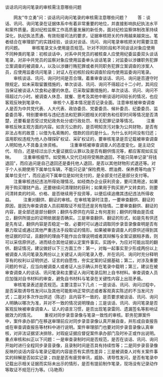 谈话讯问询问笔录的审核需注意哪些问题











　　网友"牛立勇"问：谈话讯问询问笔录的审核需注意哪些问题？
　　答：谈话、讯问、询问笔录在证据体系中有着非常重要的地位，并直接影响执纪执法水平和案件质量。面对纪检监察工作高质量发展的新任务，面对纪检监察体制改革持续深化，执纪执法贯通、有效衔接司法的要求，证据审核把关的作用越来越突出。笔者结合在审理部门的实践经验，谈谈对谈话、讯问、询问笔录审核把关时需要注意的问题。
　　审核笔录文头使用是否规范。针对不同阶段和不同谈话对象应使用不同种类的笔录：初核谈话中，对系中共党员的被核查人应使用纪委监委双头谈话笔录，对非中共党员的监察对象应使用监委单头谈话笔录；对监委以涉嫌职务犯罪立案调查的被调查人，以及以涉嫌行贿犯罪或者共同职务犯罪立案调查的涉案人员，应使用监委讯问笔录；对证人在初核阶段和调查阶段均使用监委询问笔录。
　　审核谈话、讯问、询问时间是否合理。着重审查谈话、讯问、询问是否遵守时限规定。如未采取留置措施的，单次谈话、讯问、询问不得超过十二小时，其间应当保证被谈话人饮食和必要的休息。已采取留置措施的，单次谈话、讯问、询问不得超过六小时。被调查人休息、就餐、思考及其他中断谈话时间较长的情况，也应客观反映到笔录中。
　　审核个人基本情况是否记录全面。注意审核被审查调查人是否为中共党代表、人大代表、政协委员、党委委员、候补委员、纪委委员、监委委员等，特别要审核与违纪违法和犯罪问题相关的职务和任职时间等情况是否清楚，还要看是否受过党纪政务处分或行政处罚、有无犯罪记录等情况。
　　注重审核反映主观方面的内容。如贪污公款的，是否明知贪污对象为公共财物，是否有非法占有的故意；以借为名索贿的，借款的目的是什么，为什么长时间没有归还；滥用职权违规为他人办理探矿权证、采矿权证的，要审核笔录是否记载被审查调查人明知他人不具备主体资格。
　　注重审核被审查调查人的态度变化。是主动交代、坦白，还是经过出示大量证据后认罪以及是否有翻供情况等，都应客观如实反映。
　　注重审核细节。如受贿人交代已经将受贿款退回，不能只简单记录"将钱退回"，而应追问是自己退回还是委托他人退回，是否以其他财物形式退还等。对于个人长期使用下属单位车辆，不能只记录"保险费用、燃油费、保养费等均由下属单位支付"，而应追问下属单位是如何支付的，是全部支付还是部分支付等。
　　注重审核违纪违法所得处理情况。如经商办企业获利资金，要问清用途，如果用于购买理财产品，还要继续问清理财的获利；如果用于购买房产又转卖的，则要问清转卖的时间、价格、是否继续用于投资等，以便后续追缴其违纪违法所得收益。
　　注重对翻供、翻证的审核。在审核笔录时注意，一要审查翻供、翻证的原因，是因为审查调查人员前期取证不规范还是另有隐情。二要审查翻供、翻证的内容，是全部还是部分翻供；翻供与原供在内容上有何差别；翻供的理由是否成立，翻供所提出的证明依据是否确实。三是审查翻供、翻证的形式，如是先有供还是先有证，翻供内容是否稳定一致，必要时可以通过调取同步录音录像查明是否有暴力取证或通过其他严重违法手段取证的情形。如果被审查调查人的原供述得到其他证据的印证，且翻供的理由不能作出合理说明或者其辩解与全案证据相矛盾，则可以采信原供述，进而结合其他证据认定案件事实。实践中，为应对可能出现的翻供、翻证情况，建议做好以下三方面工作：第一，对每一起事实至少形成两份以上被调查人讯问笔录及两份以上关键证人询问笔录入卷，并在讯问、询问时充分释明享有的权利以证明供述、证言的自愿性，夯实定案的证据基础；第二，对涉及重要问题的书证，应当向被调查人或者证人出示确认并在笔录中载明；第三，建议在被审查调查人的谈话、讯问笔录和主要证人询问笔录后附上自书材料。审查调查人员应加强对自书材料的审查，避免自书材料与笔录在关键性内容上出现矛盾。
　　审核笔录表述是否规范。主要注意以下几点：一是谈话、讯问、询问过程中，是否采取诱导性发问以及其他可能影响正常供述或者客观真实陈述的不当发问方式；二是对多次作出供述（陈述）且内容不一致的，是否要求被谈话、讯问、询问人明确以哪次为准，并对不一致的情况说明理由；三是谈话、讯问、询问笔录是否客观反映被审查调查人、证人的语言习惯，是否出现笔录雷同、遗漏签名等影响证据效力的情况。
　　重视对同步录音录像与笔录一致性的审核。职务犯罪案件中，案件承办部门在移送审理前应对同步录音录像认真开展自查，并形成自查报告或在审查调查报告等材料中进行说明。案件审理部门也要对同步录音录像认真审核，对非法证据坚决排除，对瑕疵证据应督促案件承办部门及时补正或作出说明。重点审核和纠正以下问题：一是审查录制时间是否规范，是否在谈话、讯问、询问开始时进行全程同步录音录像，且录制时间是否具有持续性等；二是同步录音录像反映的谈话内容与笔录记载的内容是否有实质性差异；三是被调查人对有关案件事实的辩解是否如实记录；四是是否有疲劳审讯，威胁、诱导性发问，是否有笔录中记载出示相关证据而实际未出示的情形，是否有提前制作笔录，现场没有记录动作等取证不规范行为等。（马艳燕）
